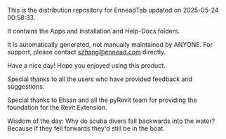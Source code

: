 This is the distribution repository for EnneadTab updated on 2025-05-24 00:58:33.

It contains the Apps and Installation and Help-Docs folders.

It is automatically generated, not manually maintained by ANYONE.
For support, please contact szhang@ennead.com directly.

Have a nice day! Hope you enjoyed using this product.

Special thanks to all the users who have provided feedback and suggestions.

Special thanks to Ehsan and all the pyRevit team for providing the foundation for the Revit Extension.



Wisdom of the day:
Why do scuba divers fall backwards into the water? Because if they fell forwards they'd still be in the boat.
